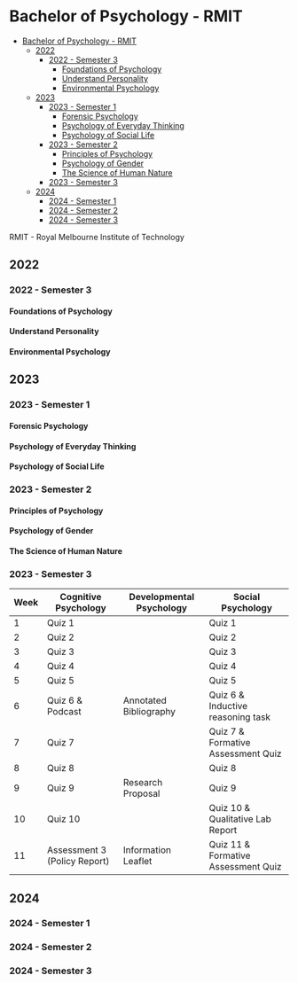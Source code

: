 # Bachelor of Psychology - RMIT

- [Bachelor of Psychology - RMIT](#bachelor-of-psychology---rmit)
  - [2022](#2022)
    - [2022 - Semester 3](#2022---semester-3)
      - [Foundations of Psychology](#foundations-of-psychology)
      - [Understand Personality](#understand-personality)
      - [Environmental Psychology](#environmental-psychology)
  - [2023](#2023)
    - [2023 - Semester 1](#2023---semester-1)
      - [Forensic Psychology](#forensic-psychology)
      - [Psychology of Everyday Thinking](#psychology-of-everyday-thinking)
      - [Psychology of Social Life](#psychology-of-social-life)
    - [2023 - Semester 2](#2023---semester-2)
      - [Principles of Psychology](#principles-of-psychology)
      - [Psychology of Gender](#psychology-of-gender)
      - [The Science of Human Nature](#the-science-of-human-nature)
    - [2023 - Semester 3](#2023---semester-3)
  - [2024](#2024)
    - [2024 - Semester 1](#2024---semester-1)
    - [2024 - Semester 2](#2024---semester-2)
    - [2024 - Semester 3](#2024---semester-3)

RMIT - Royal Melbourne Institute of Technology

## 2022

### 2022 - Semester 3

#### Foundations of Psychology

#### Understand Personality

#### Environmental Psychology

## 2023

### 2023 - Semester 1

#### Forensic Psychology

#### Psychology of Everyday Thinking

#### Psychology of Social Life

### 2023 - Semester 2

#### Principles of Psychology

#### Psychology of Gender

#### The Science of Human Nature

### 2023 - Semester 3

| Week | Cognitive Psychology         | Developmental Psychology | Social Psychology                   |
| ---- | ---------------------------- | ------------------------ | ----------------------------------- |
| 1    | Quiz 1                       |                          | Quiz 1                              |
| 2    | Quiz 2                       |                          | Quiz 2                              |
| 3    | Quiz 3                       |                          | Quiz 3                              |
| 4    | Quiz 4                       |                          | Quiz 4                              |
| 5    | Quiz 5                       |                          | Quiz 5                              |
| 6    | Quiz 6 & Podcast             | Annotated Bibliography   | Quiz 6 & Inductive reasoning task   |
| 7    | Quiz 7                       |                          | Quiz 7 & Formative Assessment Quiz  |
| 8    | Quiz 8                       |                          | Quiz 8                              |
| 9    | Quiz 9                       | Research Proposal        | Quiz 9                              |
| 10   | Quiz 10                      |                          | Quiz 10 & Qualitative Lab Report    |
| 11   | Assessment 3 (Policy Report) | Information Leaflet      | Quiz 11 & Formative Assessment Quiz |

## 2024

### 2024 - Semester 1

### 2024 - Semester 2

### 2024 - Semester 3
